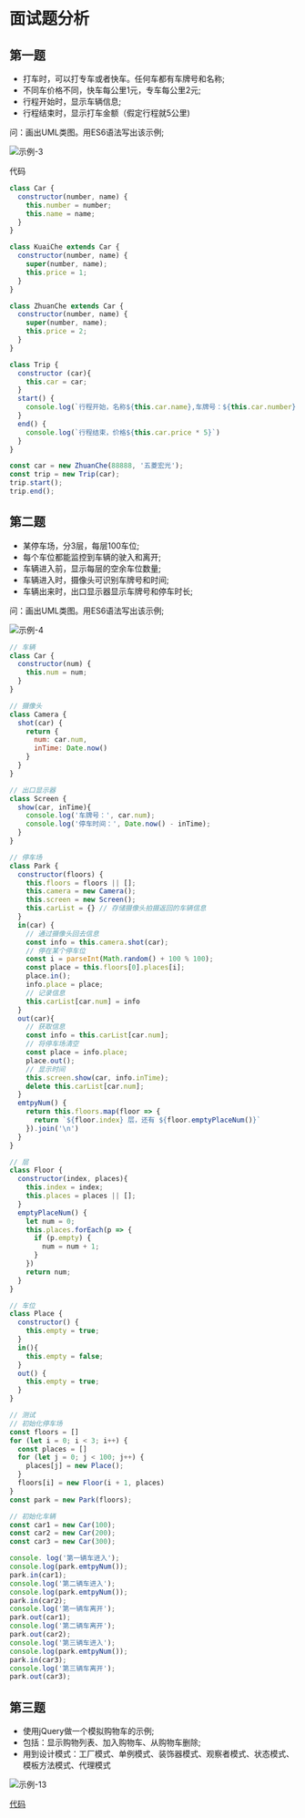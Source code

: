 # 面试题分析

## 第一题

- 打车时，可以打专车或者快车。任何车都有车牌号和名称;
- 不同车价格不同，快车每公里1元，专车每公里2元;
- 行程开始时，显示车辆信息;
- 行程结束时，显示打车金额（假定行程就5公里)

问：画出UML类图。用ES6语法写出该示例;

<!-- ![示例-3](/blogs/image/web/design-mode/示例-3.png) -->
<img :src="$withBase('/image/web/design-mode/示例-3.png')" alt="示例-3">

代码

```js
class Car {
  constructor(number, name) {
    this.number = number;
    this.name = name;
  }
}

class KuaiChe extends Car {
  constructor(number, name) {
    super(number, name);
    this.price = 1;
  }
}

class ZhuanChe extends Car {
  constructor(number, name) {
    super(number, name);
    this.price = 2;
  }
}

class Trip {
  constructor (car){
    this.car = car;
  }
  start() {
    console.log(`行程开始，名称${this.car.name},车牌号：${this.car.number}`)
  }
  end() {
    console.log(`行程结束，价格${this.car.price * 5}`)
  }
}

const car = new ZhuanChe(88888, '五菱宏光');
const trip = new Trip(car);
trip.start();
trip.end();
```

## 第二题

- 某停车场，分3层，每层100车位;
- 每个车位都能监控到车辆的驶入和离开;
- 车辆进入前，显示每层的空余车位数量;
- 车辆进入时，摄像头可识别车牌号和时间;
- 车辆出来时，出口显示器显示车牌号和停车时长;

问：画出UML类图。用ES6语法写出该示例;
 
<!-- ![示例-4](/blogs/image/web/design-mode/示例-4.png) -->
<img :src="$withBase('/image/web/design-mode/示例-4.png')" alt="示例-4">

```js
// 车辆
class Car {
  constructor(num) {
    this.num = num;
  }
}

// 摄像头
class Camera {
  shot(car) {
    return {
      num: car.num,
      inTime: Date.now()
    }
  }
}

// 出口显示器
class Screen {
  show(car, inTime){
    console.log('车牌号：', car.num);
    console.log('停车时间：', Date.now() - inTime);
  }
}

// 停车场
class Park {
  constructor(floors) {
    this.floors = floors || [];
    this.camera = new Camera();
    this.screen = new Screen();
    this.carList = {} // 存储摄像头拍摄返回的车辆信息
  }
  in(car) {
    // 通过摄像头回去信息
    const info = this.camera.shot(car);
    // 停在某个停车位
    const i = parseInt(Math.random() + 100 % 100);
    const place = this.floors[0].places[i];
    place.in();
    info.place = place;
    // 记录信息
    this.carList[car.num] = info
  }
  out(car){
    // 获取信息
    const info = this.carList[car.num];
    // 将停车场清空
    const place = info.place;
    place.out();
    // 显示时间
    this.screen.show(car, info.inTime);
    delete this.carList[car.num];
  }
  emtpyNum() {
    return this.floors.map(floor => {
      return `${floor.index} 层，还有 ${floor.emptyPlaceNum()}`
    }).join('\n')
  }
}

// 层
class Floor {
  constructor(index, places){
    this.index = index;
    this.places = places || [];
  }
  emptyPlaceNum() {
    let num = 0;
    this.places.forEach(p => {
      if (p.empty) {
        num = num + 1;
      }
    })
    return num;
  }
}

// 车位
class Place {
  constructor() {
    this.empty = true;
  }
  in(){
    this.empty = false;
  }
  out() {
    this.empty = true;
  }
}

// 测试
// 初始化停车场
const floors = []
for (let i = 0; i < 3; i++) {
  const places = []
  for (let j = 0; j < 100; j++) {
    places[j] = new Place();
  }
  floors[i] = new Floor(i + 1, places)
}
const park = new Park(floors);

// 初始化车辆
const car1 = new Car(100);
const car2 = new Car(200);
const car3 = new Car(300);

console. log('第一辆车进入');
console.log(park.emtpyNum());
park.in(car1);
console.log('第二辆车进入');
console.log(park.emtpyNum());
park.in(car2);
console.log('第一辆车离开');
park.out(car1);
console.log('第二辆车离开');
park.out(car2);
console.log('第三辆车进入');
console.log(park.emtpyNum());
park.in(car3);
console.log('第三辆车离开');
park.out(car3);
```

## 第三题

- 使用jQuery做一个模拟购物车的示例;
- 包括：显示购物列表、加入购物车、从购物车删除;
- 用到设计模式：工厂模式、单例模式、装饰器模式、观察者模式、状态模式、模板方法模式、代理模式

<!-- ![示例-13](/blogs/image/web/design-mode/示例-13.png) -->
<img :src="$withBase('/image/web/design-mode/示例-13.png')" alt="示例-13">

[代码](https://github.com/TianYouH/designMode/tree/master/src/13-%E7%BB%BC%E5%90%88%E7%A4%BA%E4%BE%8B)